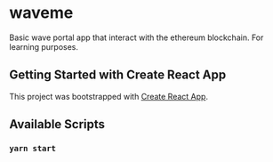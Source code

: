 # waveme

Basic wave portal app that interact with the ethereum blockchain.
For learning purposes.

## Getting Started with Create React App

This project was bootstrapped with [Create React App](https://github.com/facebook/create-react-app).

## Available Scripts

### `yarn start`
